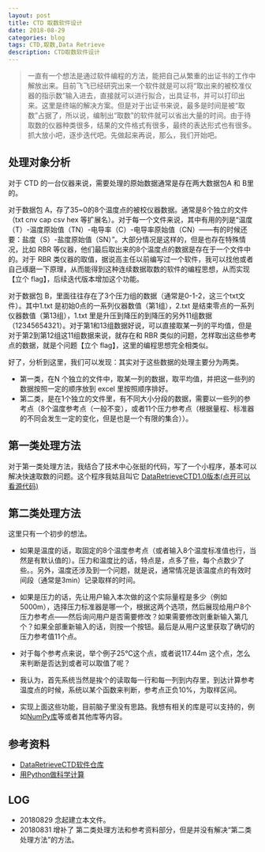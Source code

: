 ```yaml
---
layout: post
title: CTD 取数软件设计
date: 2018-08-29
categories: blog
tags: CTD,取数,Data Retrieve
description: CTD取数软件设计
---
```


> 一直有一个想法是通过软件编程的方法，能把自己从繁重的出证书的工作中解放出来。目前飞飞已经研究出来一个软件就是可以将“取出来的被校准仪器的指示数”输入进去，直接就可以进行拟合，出具证书，并可以打印出来。这里是终端的解决方案。但是对于出证书来说，最多是时间是被“取数”占据了，所以说，编制出“取数”的软件就可以省出大量的时间。由于待取数的仪器种类很多，结果的文件格式有很多，最终的表达形式也有很多。抓大放小吧，逐步迭代吧。先做起来再说，那么，我们开始吧。


## 处理对象分析

对于 CTD 的一台仪器来说，需要处理的原始数据通常是存在两大数据包A 和 B里的。

对于数据包 A，存了35~0的8个温度点的被校仪器数据。通常是8个独立的文件（txt cnv cap csv hex 等扩展名）。对于每一个文件来说，其中有用的列是“温度（T）-温度原始值（TN）-电导率（C）-电导率原始值（CN）——有的时候还要：盐度（S）-盐度原始值（SN）”。大部分情况是这样的，但是也存在特殊情况，比如 RBR 等仪器，他们最后取出来的8个温度点的数据是存在于一个文件中的。对于 RBR 类仪器的取值，据说高主任以前编写过一个软件，我可以找他或者自己琢磨一下原理，从而能得到这种连续数据取数的软件的编程思想，从而实现【立个 flag】，后续迭代版本增加这个功能。

对于数据包 B，里面往往存在了3个压力组的数据（通常是0-1-2，这三个txt文件）。其中1.txt 是初始0点的一系列仪器数值（第1组），2.txt 是结束零点的一系列仪器数值（第13组），1.txt 里是升压到降压的到降压的另外11组数据（12345654321）。对于第1和13组数据好说，可以直接取某一列的平均值，但是对于第2到第12组这11组数据来说，就存在和 RBR 类似的问题，怎样取出这些参考点的数据，就是个问题【立个 flag】，这里的编程思想完全相类似。

好了，分析到这里，我们可以发现：其实对于这些数据的处理主要分为两类。
- 第一类，在N 个独立的文件中，取某一列的数据，取平均值，并把这一些列的数据按照一定的顺序放到 excel 里按照顺序排好。
- 第二类，是在1个独立的文件里，有不同大小分段的数据，需要以一些列的参考点（8个温度参考点（一般不变），或者11个压力参考点（根据量程、标准器的不同会发生一定的变化，但是也是一个有限的集合））。

## 第一类处理方法
对于第一类处理方法，我结合了技术中心张挺的代码，写了一个小程序，基本可以解决快速取数的问题。这个程序我姑且叫它 [DataRetrieveCTD1.0版本(点开可以看源代码)](https://github.com/iAIClub/CTDsoft/tree/master/DataRetrieveCTD)

## 第二类处理方法
这里只有一个初步的想法。
- 如果是温度的话，取固定的8个温度参考点（或者输入8个温度标准值也行，当然是有默认值的）。压力和温度比的话，特点是，点多了些，每个点数少了些。。另外，温度还涉及到一个问题，就是说，通常情况是该温度点的有效时间段（通常是3min）记录取样的时间。

- 如果是压力的话，先让用户输入本次做的这个实际量程是多少（例如5000m），选择压力标准器是哪一个，根据这两个选项，然后展现给用户8个压力参考点——然后询问用户是否需要修改？如果需要修改则重新输入第几个？如果全部重新输入的话，则按一个按钮。最后是从用户这里获取了确切的压力参考值11个点。

- 对于每个参考点来说，举个例子25℃这个点，或者说117.44m 这个点，怎么来判断是否达到或者可以取值了呢？

- 我认为，首先系统当然是挨个的读取每一行和每一列到内存里，到达计算参考温度点的时候，系统以某个函数来判断，参考点正负10%，为取样区间。

- 实现上面这些功能，目前脑子里没有思路。我想有相关的库是可以支持的，例如[NumPy库](http://bigsec.net/b52/scipydoc/numpy_intro.html)等或者其他库等内容。

## 参考资料

- [DataRetrieveCTD软件仓库](https://github.com/iAIClub/CTDsoft/tree/master/DataRetrieveCTD)
- [用Python做科学计算](http://bigsec.net/b52/scipydoc/index.html)


## LOG
- 20180829 念起建立本文件。
- 20180831 增补了 第二类处理方法和参考资料部分，但是并没有解决“第二类处理方法”的方法。

